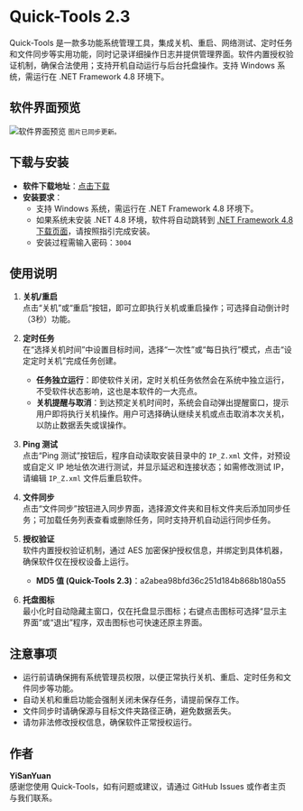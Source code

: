 # Quick-Tools 2.3

Quick-Tools 是一款多功能系统管理工具，集成关机、重启、网络测试、定时任务和文件同步等实用功能，同时记录详细操作日志并提供管理界面。软件内置授权验证机制，确保合法使用；支持开机自动运行与后台托盘操作。支持 Windows 系统，需运行在 .NET Framework 4.8 环境下。

## 软件界面预览
![软件界面预览](https://zero001.icu/webdav/document/2025-01-05.png?v={{TIMESTAMP}})
<small>图片已同步更新。</small>

## 下载与安装
- **软件下载地址**：[点击下载](https://github.com/boy86001/Quick-Tools/releases)
- **安装要求**：
  - 支持 Windows 系统，需运行在 .NET Framework 4.8 环境下。
  - 如果系统未安装 .NET 4.8 环境，软件将自动跳转到 [.NET Framework 4.8 下载页面](https://dotnet.microsoft.com/download/dotnet-framework/net48)，请按照指引完成安装。
  - 安装过程需输入密码：`3004`

## 使用说明
1. **关机/重启**  
   点击“关机”或“重启”按钮，即可立即执行关机或重启操作；可选择自动倒计时（3秒）功能。

2. **定时任务**  
   在“选择关机时间”中设置目标时间，选择“一次性”或“每日执行”模式，点击“设定定时关机”完成任务创建。  
   - **任务独立运行**：即使软件关闭，定时关机任务依然会在系统中独立运行，不受软件状态影响，这也是本软件的一大亮点。  
   - **关机提醒与取消**：到达预定关机时间时，系统会自动弹出提醒窗口，提示用户即将执行关机操作。用户可选择确认继续关机或点击取消本次关机，以防止数据丢失或误操作。

3. **Ping 测试**  
   点击“Ping 测试”按钮后，程序自动读取安装目录中的 `IP_Z.xml` 文件，对预设或自定义 IP 地址依次进行测试，并显示延迟和连接状态；如需修改测试 IP，请编辑 `IP_Z.xml` 文件后重启软件。

4. **文件同步**  
   点击“文件同步”按钮进入同步界面，选择源文件夹和目标文件夹后添加同步任务；可加载任务列表查看或删除任务，同时支持开机自动运行同步任务。

5. **授权验证**  
   软件内置授权验证机制，通过 AES 加密保护授权信息，并绑定到具体机器，确保软件仅在授权设备上运行。  
   - **MD5 值 (Quick-Tools 2.3)**：a2abea98bfd36c251d184b868b180a55

6. **托盘图标**  
   最小化时自动隐藏主窗口，仅在托盘显示图标；右键点击图标可选择“显示主界面”或“退出”程序，双击图标也可快速还原主界面。

## 注意事项
- 运行前请确保拥有系统管理员权限，以便正常执行关机、重启、定时任务和文件同步等功能。
- 自动关机和重启功能会强制关闭未保存任务，请提前保存工作。
- 文件同步时请确保源与目标文件夹路径正确，避免数据丢失。
- 请勿非法修改授权信息，确保软件正常授权运行。

## 作者
**YiSanYuan**  
感谢您使用 Quick-Tools，如有问题或建议，请通过 GitHub Issues 或作者主页与我们联系。